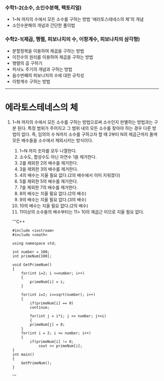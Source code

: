 
### 수학1-2(소수, 소인수분해, 팩토리얼)
*  1~N 까지의 수에서 모든 소수를 구하는 방법 '에라토스테네스의 체'의 개념
*  소인수분해의 개념과 간단한 풀이법

### 수학2-1(제곱, 행렬, 피보나치의 수, 이항계수, 피보나치의 삼각형)
*	분할정복을 이용하여 제곱을 구하는 방법
*	이진수의 원리를 이용하여 제곱을 구하는 방법
*	행렬의 곱 구하기
*	피사노 주기의 개념과 구하는 방법
*	음수번째의 피보나치의 수에 대한 규칙성
*	이항계수 구하는 방법

----

# 에라토스테네스의 체
1.	1~N 까지의 수에서 모든 소수를 구하는 방법으로써 소수인지 판별하는 방법과는 구분 된다.
	특정 범위가 주어지고 그 범위 내의 모든 소수를 찾아야 하는 경우 다른 방법이 없다.
	즉, 임의의 수 N까지 소수를 구하고자 할 때 2부터 N의 제곱근까지 돌며 모든 배수들을 소수에서 제외시키는 방식이다.
	1.	1~N 까지 숫자를 모두 나열한다.
	2.	소수도, 합성수도 아닌 자연수 1을 제거한다.
	3.	2를 제외한 2의 배수를 제거한다.
	4.	3을 제외한 3의 배수를 제거한다.
	5.	4의 배수는 지울 필요 없다.(2의 배수에서 이미 지워졌다)
	6.	5를 제외한 5의 배수를 제거한다.
	7.	7을 제외한 7의 배수를 제거한다.
	8.	8의 배수는 지울 필요 없다.(2의 배수)
	9.	9의 배수는 지울 필요 없다.(3의 배수)
	10.	10의 배수는 지울 필요 없다.(2의 배수)
	11.	11이상의 소수들의 배수부터는 11> 10의 제곱근 이므로 지울 필요 없다.
	

	'''C++
	
		#include <iostream>
		#include <cmath>

		using namespace std;
		
		int number = 100;
		int primeNum[100];

		void GetPrimeNum()
		{
			for(int i=2; i <=number; i++)
			{
				primeNum[i] = i;
			}

			for(int i=2; i<=sqrt(number); i++)
			{
				if(primeNum[i] == 0)
				continue;

				for(int j = i*i; j <= number; j+=i)
				{
				primeNum[j] = 0;
			}
			for(int i = 2; i <= number; i++)
			{
				if(primeNum[i] != 0;
					cout << primeNum[i];
		}
		int main()
		{
			GetPrimeNum();
		}
	'''

